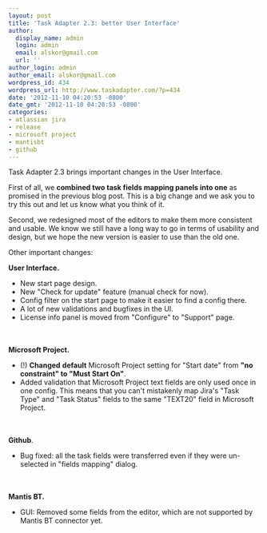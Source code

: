 ```yaml
---
layout: post
title: 'Task Adapter 2.3: better User Interface'
author:
  display_name: admin
  login: admin
  email: alskor@gmail.com
  url: ''
author_login: admin
author_email: alskor@gmail.com
wordpress_id: 434
wordpress_url: http://www.taskadapter.com/?p=434
date: '2012-11-10 04:20:53 -0800'
date_gmt: '2012-11-10 04:20:53 -0800'
categories:
- atlassian jira
- release
- microsoft project
- mantisbt
- github
---
```

<p>Task Adapter 2.3 brings important changes in the User Interface.</p>
<p>First of all, we <strong>combined two task fields mapping panels into one</strong> as promised in the previous blog post. This is a big change and we ask you to try this out and let us know what you think of it.</p>
<p>Second, we redesigned most of the editors to make them more consistent and usable. We know we still have a long way to go in terms of usability and design, but we hope the new version is easier to use than the old one.</p>
<p>Other important changes:</p>
<p><strong>User Interface.</strong></p>
<ul>
<li>New start page design.</li>
<li>New "Check for update" feature (manual check for now).</li>
<li>Config filter on the start page to make it easier to find a config there.</li>
<li>A lot of new validations and bugfixes in the UI.</li>
<li>License info panel is moved from "Configure" to "Support" page.</li><br />
</ul><br />
<strong>Microsoft Project.</strong></p>
<ul>
<li>(!) <strong>Changed</strong> <strong>default</strong> Microsoft Project setting for "Start date" from <strong>"no constraint" to "Must Start On"</strong>.</li>
<li>Added validation that Microsoft Project text fields are only used once in one config. This means that you can't mistakenly map Jira's "Task Type" and "Task Status" fields to the same "TEXT20" field in Microsoft Project.</li><br />
</ul><br />
<strong>Github</strong>.</p>
<ul>
<li>Bug fixed: all the task fields were transferred even if they were un-selected in "fields mapping" dialog.</li><br />
</ul><br />
<strong>Mantis BT.</strong></p>
<ul>
<li>GUI: Removed some fields from the editor, which are not supported by Mantis BT connector yet.</li><br />
</ul><br />
&nbsp;</p>
